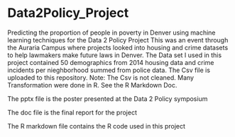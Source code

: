 # Data2Policy_Project
Predicting the proportion of people in poverty in Denver using machine learning techniques for the Data 2 Policy Project
This was an event through the Auraria Campus where projects looked into housing and crime datasets to help lawmakers make future laws in Denver.
The Data set I used in this project contained 50 demographics from 2014 housing data and crime incidents per nieghborhood summed from police data. The Csv file is uploaded to this repository. 
Note: The Csv is not cleaned. Many Transformation were done in R. See the R Markdown Doc.

The pptx file is the poster presented at the Data 2 Policy symposium

The doc file is the final report for the project

The R markdown file contains the R code used in this project
